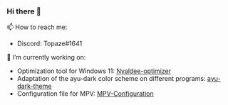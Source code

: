 ### Hi there 👋

📫 How to reach me:
- Discord: Topaze#1641

🔭 I’m currently working on:
- Optimization tool for Windows 11: [Nyaldee-optimizer](https://github.com/Nyaldee/Nyaldee-optimizer)
- Adaptation of the ayu-dark color scheme on different programs: [ayu-dark-theme](https://github.com/Nyaldee/ayu-dark-theme)
- Configuration file for MPV: [MPV-Configuration](https://github.com/Nyaldee/MPV-Configuration)
